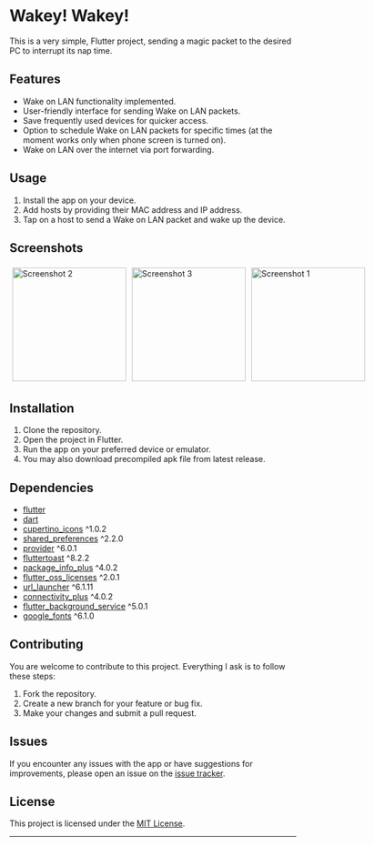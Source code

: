 # Wakey! Wakey!


This is a very simple, Flutter project, sending a magic packet to the desired PC to interrupt its nap time.

## Features

- Wake on LAN functionality implemented.
- User-friendly interface for sending Wake on LAN packets.
- Save frequently used devices for quicker access.
- Option to schedule Wake on LAN packets for specific times (at the moment works only when phone screen is turned on).
- Wake on LAN over the internet via port forwarding.

## Usage

1. Install the app on your device.
2. Add hosts by providing their MAC address and IP address.
3. Tap on a host to send a Wake on LAN packet and wake up the device.

## Screenshots
<div style="display:flex; flex-direction:row;">
    <img src="https://pxreyoeukohfhvbwcbgd.supabase.co/storage/v1/object/public/app_screenshots/Screenshot2wakey_wakey.jpg?t=2023-10-13T14%3A28%3A01.328Z" alt="Screenshot 2" width="200" style="margin: 5px;">
    <img src="https://pxreyoeukohfhvbwcbgd.supabase.co/storage/v1/object/public/app_screenshots/Screenshot3wakey_wakey.jpg?t=2023-10-13T14%3A28%3A24.710Z" alt="Screenshot 3" width="200" style="margin: 5px;">
    <img src="https://pxreyoeukohfhvbwcbgd.supabase.co/storage/v1/object/public/app_screenshots/Screenshot.wakey_wakey.jpg?t=2023-10-13T14%3A27%3A22.744Z" alt="Screenshot 1" width="200" style="margin: 5px;">
</div>




## Installation

1. Clone the repository.
2. Open the project in Flutter.
3. Run the app on your preferred device or emulator.
4. You may also download precompiled apk file from latest release.

## Dependencies

- [flutter](https://flutter.dev/)
- [dart](https://dart.dev/)
- [cupertino_icons](https://pub.dev/packages/cupertino_icons) ^1.0.2
- [shared_preferences](https://pub.dev/packages/shared_preferences) ^2.2.0
- [provider](https://pub.dev/packages/provider) ^6.0.1
- [fluttertoast](https://pub.dev/packages/fluttertoast) ^8.2.2
- [package_info_plus](https://pub.dev/packages/package_info_plus) ^4.0.2
- [flutter_oss_licenses](https://pub.dev/packages/flutter_oss_licenses) ^2.0.1
- [url_launcher](https://pub.dev/packages/url_launcher) ^6.1.11
- [connectivity_plus](https://pub.dev/packages/connectivity_plus) ^4.0.2
- [flutter_background_service](https://pub.dev/packages/flutter_background_service) ^5.0.1
- [google_fonts](https://pub.dev/packages/google_fonts) ^6.1.0

## Contributing

You are welcome to contribute to this project. Everything I ask is to follow these steps:

1. Fork the repository.
2. Create a new branch for your feature or bug fix.
3. Make your changes and submit a pull request.

## Issues

If you encounter any issues with the app or have suggestions for improvements, please open an issue on the [issue tracker](https://github.com/Cepeen/wakey-wakey/issues).

## License

This project is licensed under the [MIT License](https://github.com/Cepeen/wakey-wakey/blob/master/LICENSE).

---